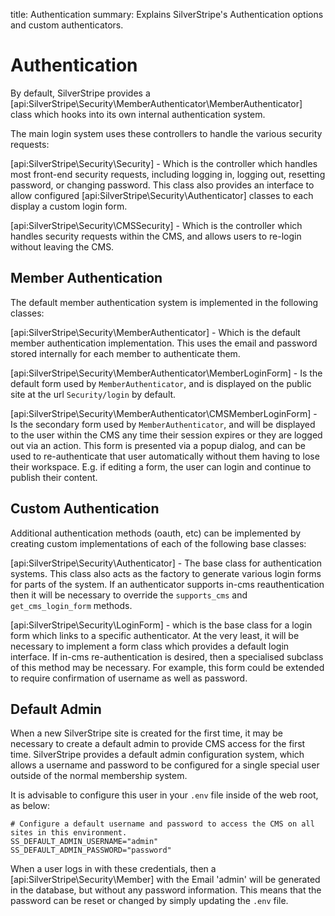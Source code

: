 title: Authentication
summary: Explains SilverStripe's Authentication options and custom authenticators. 

# Authentication

By default, SilverStripe provides a [api:SilverStripe\Security\MemberAuthenticator\MemberAuthenticator] class which hooks into its own internal
authentication system.

The main login system uses these controllers to handle the various security requests:

[api:SilverStripe\Security\Security] - Which is the controller which handles most front-end security requests, including logging in, logging out, resetting password, or changing password. This class also provides an interface to allow configured [api:SilverStripe\Security\Authenticator] classes to each display a custom login form.	

[api:SilverStripe\Security\CMSSecurity] - Which is the controller which handles security requests within the CMS, and allows users to re-login without leaving the CMS.

## Member Authentication

The default member authentication system is implemented in the following classes:

[api:SilverStripe\Security\MemberAuthenticator] - Which is the default member authentication implementation. This uses the email and password stored internally for each member to authenticate them.	

[api:SilverStripe\Security\MemberAuthenticator\MemberLoginForm] - Is the default form used by `MemberAuthenticator`, and is displayed on the public site at the url `Security/login` by default.

[api:SilverStripe\Security\MemberAuthenticator\CMSMemberLoginForm] - Is the secondary form used by `MemberAuthenticator`, and will be displayed to the	user within the CMS any time their session expires or they are logged out via an action. This form is	presented via a popup dialog, and can be used to re-authenticate that user automatically without them having	to lose their workspace. E.g. if editing a form, the user can login and continue to publish their content.

## Custom Authentication

Additional authentication methods (oauth, etc) can be implemented by creating custom implementations of each of the
following base classes:

[api:SilverStripe\Security\Authenticator] - The base class for authentication systems. This class also acts as the factory to generate various login forms for parts of the system. If an authenticator supports in-cms	reauthentication then it will be necessary to override the `supports_cms` and `get_cms_login_form` methods.

[api:SilverStripe\Security\LoginForm] - which is the base class for a login form which links to a specific authenticator. At the very least, it will be necessary to implement a form class which provides a default login interface. If in-cms re-authentication is desired, then a specialised subclass of this method may be necessary. For example, this form could be extended to require confirmation of username as well as password.

## Default Admin

When a new SilverStripe site is created for the first time, it may be necessary to create a default admin to provide
CMS access for the first time. SilverStripe provides a default admin configuration system, which allows a username
and password to be configured for a single special user outside of the normal membership system.

It is advisable to configure this user in your `.env` file inside of the web root, as below:

	# Configure a default username and password to access the CMS on all sites in this environment.
	SS_DEFAULT_ADMIN_USERNAME="admin"
	SS_DEFAULT_ADMIN_PASSWORD="password"

When a user logs in with these credentials, then a [api:SilverStripe\Security\Member] with the Email 'admin' will be generated in
the database, but without any password information. This means that the password can be reset or changed by simply
updating the `.env` file.
